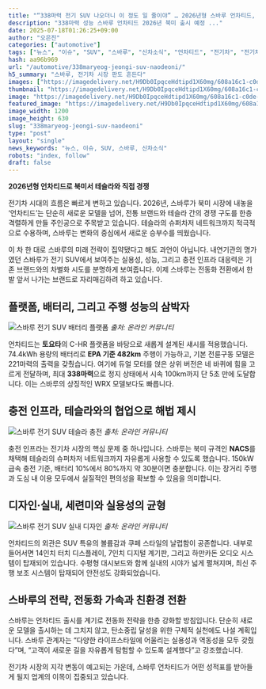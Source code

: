 ```yaml
---
title: "“338마력 전기 SUV 나오더니 이 정도 일 줄이야” … 2026년형 스바루 언차티드, 테슬라 슈퍼차저 호환"
description: "338마력 성능 스바루 언차티드 2026년 북미 출시 예정 ..."
date: 2025-07-18T01:26:25+09:00
author: "오은진"
categories: ["automotive"]
tags: ["뉴스", "이슈", "SUV", "스바루", "신차소식", "언차티드", "전기차", "전기차플랫폼", "EV시장동향"]
hash: aa96b969
url: "/automotive/338maryeog-jeongi-suv-naodeoni/"
h5_summary: "스바루, 전기차 시장 판도 흔든다"
images: ["https://imagedelivery.net/H9Db0IpqceHdtipd1X60mg/608a16c1-c0de-4e82-e795-5811bee5a100/public", "https://imagedelivery.net/H9Db0IpqceHdtipd1X60mg/4e8ddfbb-ef4b-42cc-de7a-efbe34a40900/public", "https://imagedelivery.net/H9Db0IpqceHdtipd1X60mg/79383777-d677-4260-649c-ff30c534ad00/public", "https://imagedelivery.net/H9Db0IpqceHdtipd1X60mg/b13dc638-0eef-4547-0f8e-ca2b787ca500/public"]
thumbnail: "https://imagedelivery.net/H9Db0IpqceHdtipd1X60mg/608a16c1-c0de-4e82-e795-5811bee5a100/public"
image: "https://imagedelivery.net/H9Db0IpqceHdtipd1X60mg/608a16c1-c0de-4e82-e795-5811bee5a100/public"
featured_image: "https://imagedelivery.net/H9Db0IpqceHdtipd1X60mg/608a16c1-c0de-4e82-e795-5811bee5a100/public"
image_width: 1200
image_height: 630
slug: "338maryeog-jeongi-suv-naodeoni"
type: "post"
layout: "single"
news_keywords: "뉴스, 이슈, SUV, 스바루, 신차소식"
robots: "index, follow"
draft: false
---
```


**2026년형 언차티드로 북미서 테슬라와 직접 경쟁**

전기차 시대의 흐름은 빠르게 변하고 있습니다. 2026년, 스바루가 북미 시장에 내놓을 ‘언차티드’는 단순히 새로운 모델을 넘어, 전통 브랜드와 테슬라 간의 경쟁 구도를 한층 격렬하게 만들 주인공으로 주목받고 있습니다. 테슬라의 슈퍼차저 네트워크까지 적극적으로 수용하며, 스바루는 변화의 중심에서 새로운 승부수를 띄웠습니다.

이 차 한 대로 스바루의 미래 전략이 집약됐다고 해도 과언이 아닙니다. 내연기관의 명가였던 스바루가 전기 SUV에서 보여주는 실용성, 성능, 그리고 충전 인프라 대응력은 기존 브랜드와의 차별화 시도를 분명하게 보여줍니다. 이제 스바루는 전동화 전환에서 한발 앞서 나가는 브랜드로 자리매김하려 하고 있습니다.

## 플랫폼, 배터리, 그리고 주행 성능의 삼박자

![스바루 전기 SUV 배터리 플랫폼](https://imagedelivery.net/H9Db0IpqceHdtipd1X60mg/79383777-d677-4260-649c-ff30c534ad00/public)
*출처: 온라인 커뮤니티*


언차티드는 **토요타**의 C-HR 플랫폼을 바탕으로 새롭게 설계된 섀시를 적용했습니다. 74.4kWh 용량의 배터리로 **EPA 기준 482km** 주행이 가능하고, 기본 전륜구동 모델은 221마력의 출력을 갖췄습니다. 여기에 듀얼 모터를 얹은 상위 버전은 네 바퀴에 힘을 고르게 전달하며, 최대 **338마력**으로 정지 상태에서 시속 100km까지 단 5초 만에 도달합니다. 이는 스바루의 상징적인 WRX 모델보다도 빠릅니다.

## 충전 인프라, 테슬라와의 협업으로 해법 제시

![스바루 전기 SUV 테슬라 충전](https://imagedelivery.net/H9Db0IpqceHdtipd1X60mg/4e8ddfbb-ef4b-42cc-de7a-efbe34a40900/public)
*출처: 온라인 커뮤니티*


충전 인프라는 전기차 시장의 핵심 문제 중 하나입니다. 스바루는 북미 규격인 **NACS**를 채택해 테슬라의 슈퍼차저 네트워크까지 자유롭게 사용할 수 있도록 했습니다. 150kW 급속 충전 기준, 배터리 10%에서 80%까지 약 30분이면 충분합니다. 이는 장거리 주행과 도심 내 이용 모두에서 실질적인 편의성을 확보할 수 있음을 의미합니다.

## 디자인·실내, 세련미와 실용성의 균형

![스바루 전기 SUV 실내 디자인](https://imagedelivery.net/H9Db0IpqceHdtipd1X60mg/b13dc638-0eef-4547-0f8e-ca2b787ca500/public)
*출처: 온라인 커뮤니티*


언차티드의 외관은 SUV 특유의 볼륨감과 쿠페 스타일의 날렵함이 공존합니다. 내부로 들어서면 14인치 터치 디스플레이, 7인치 디지털 계기판, 그리고 하만카돈 오디오 시스템이 탑재되어 있습니다. 수평형 대시보드와 함께 실내의 시야가 넓게 펼쳐지며, 최신 주행 보조 시스템이 탑재되어 안전성도 강화되었습니다.

## 스바루의 전략, 전동화 가속과 친환경 전환

스바루는 언차티드 출시를 계기로 전동화 전략을 한층 강화할 방침입니다. 단순히 새로운 모델을 출시하는 데 그치지 않고, 탄소중립 달성을 위한 구체적 실천에도 나설 계획입니다. 스바루 관계자는 “다양한 라이프스타일에 어울리는 실용성과 역동성을 모두 갖췄다”며, “고객이 새로운 길을 자유롭게 탐험할 수 있도록 설계했다”고 강조했습니다.

전기차 시장의 지각 변동이 예고되는 가운데, 스바루 언차티드가 어떤 성적표를 받아들게 될지 업계의 이목이 집중되고 있습니다.
